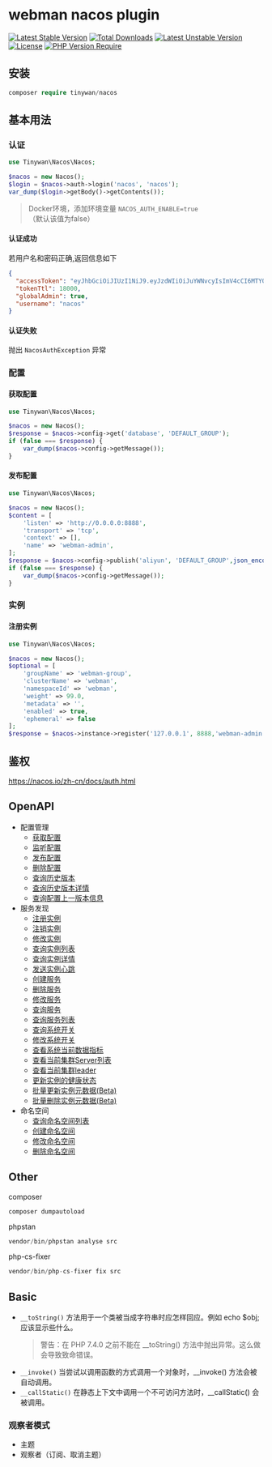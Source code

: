 # webman nacos plugin

[![Latest Stable Version](http://poser.pugx.org/tinywan/nacos/v)](https://packagist.org/packages/tinywan/nacos) 
[![Total Downloads](http://poser.pugx.org/tinywan/nacos/downloads)](https://packagist.org/packages/tinywan/nacos) 
[![Latest Unstable Version](http://poser.pugx.org/tinywan/nacos/v/unstable)](https://packagist.org/packages/tinywan/nacos) 
[![License](http://poser.pugx.org/tinywan/nacos/license)](https://packagist.org/packages/tinywan/nacos) 
[![PHP Version Require](http://poser.pugx.org/tinywan/nacos/require/php)](https://packagist.org/packages/tinywan/nacos)

## 安装

```php
composer require tinywan/nacos
```

## 基本用法

### 认证

```php
use Tinywan\Nacos\Nacos;

$nacos = new Nacos();
$login = $nacos->auth->login('nacos', 'nacos');
var_dump($login->getBody()->getContents());
```
> Docker环境，添加环境变量 `NACOS_AUTH_ENABLE=true`（默认该值为false）

#### 认证成功

若用户名和密码正确,返回信息如下

```json
{
  "accessToken": "eyJhbGciOiJIUzI1NiJ9.eyJzdWIiOiJuYWNvcyIsImV4cCI6MTY0NzUwMzcxMX0.m1p2WKSz1TNj3ftUgKSJuj7Yu4SdoQiV-k0rm6IbvFg",
  "tokenTtl": 18000,
  "globalAdmin": true,
  "username": "nacos"
}
```

#### 认证失败

抛出 `NacosAuthException` 异常

### 配置

#### 获取配置
```php
use Tinywan\Nacos\Nacos;

$nacos = new Nacos();
$response = $nacos->config->get('database', 'DEFAULT_GROUP');
if (false === $response) {
    var_dump($nacos->config->getMessage());
}
```

#### 发布配置

```php
use Tinywan\Nacos\Nacos;

$nacos = new Nacos();
$content = [
    'listen' => 'http://0.0.0.0:8888',
    'transport' => 'tcp',
    'context' => [],
    'name' => 'webman-admin',
];
$response = $nacos->config->publish('aliyun', 'DEFAULT_GROUP',json_encode($content));
if (false === $response) {
    var_dump($nacos->config->getMessage());
}
```

### 实例

#### 注册实例
```php
use Tinywan\Nacos\Nacos;

$nacos = new Nacos();
$optional = [
    'groupName' => 'webman-group',
    'clusterName' => 'webman',
    'namespaceId' => 'webman',
    'weight' => 99.0,
    'metadata' => '',
    'enabled' => true,
    'ephemeral' => false
];
$response = $nacos->instance->register('127.0.0.1', 8888,'webman-admin',$optional);
```

## 鉴权

https://nacos.io/zh-cn/docs/auth.html

## OpenAPI

- 配置管理
  - [获取配置](https://nacos.io/zh-cn/docs/open-api.html#1.1)
  - [监听配置](https://nacos.io/zh-cn/docs/open-api.html#1.2)
  - [发布配置](https://nacos.io/zh-cn/docs/open-api.html#1.3)
  - [删除配置](https://nacos.io/zh-cn/docs/open-api.html#1.4)
  - [查询历史版本](https://nacos.io/zh-cn/docs/open-api.html#1.5)
  - [查询历史版本详情](https://nacos.io/zh-cn/docs/open-api.html#1.6)
  - [查询配置上一版本信息](https://nacos.io/zh-cn/docs/open-api.html#1.7)
- 服务发现
  - [注册实例](https://nacos.io/zh-cn/docs/open-api.html#2.1)
  - [注销实例](https://nacos.io/zh-cn/docs/open-api.html#2.2)
  - [修改实例](https://nacos.io/zh-cn/docs/open-api.html#2.3)
  - [查询实例列表](https://nacos.io/zh-cn/docs/open-api.html#2.4)
  - [查询实例详情](https://nacos.io/zh-cn/docs/open-api.html#2.5)
  - [发送实例心跳](https://nacos.io/zh-cn/docs/open-api.html#2.6)
  - [创建服务](https://nacos.io/zh-cn/docs/open-api.html#2.7)
  - [删除服务](https://nacos.io/zh-cn/docs/open-api.html#2.8)
  - [修改服务](https://nacos.io/zh-cn/docs/open-api.html#2.9)
  - [查询服务](https://nacos.io/zh-cn/docs/open-api.html#2.10)
  - [查询服务列表](https://nacos.io/zh-cn/docs/open-api.html#2.11)
  - [查询系统开关](https://nacos.io/zh-cn/docs/open-api.html#2.12)
  - [修改系统开关](https://nacos.io/zh-cn/docs/open-api.html#2.13)
  - [查看系统当前数据指标](https://nacos.io/zh-cn/docs/open-api.html#2.14)
  - [查看当前集群Server列表](https://nacos.io/zh-cn/docs/open-api.html#2.15)
  - [查看当前集群leader](https://nacos.io/zh-cn/docs/open-api.html#2.16)
  - [更新实例的健康状态](https://nacos.io/zh-cn/docs/open-api.html#2.17)
  - [批量更新实例元数据(Beta)](https://nacos.io/zh-cn/docs/open-api.html#2.18)
  - [批量删除实例元数据(Beta)](https://nacos.io/zh-cn/docs/open-api.html#2.19)
- 命名空间
  - [查询命名空间列表](https://nacos.io/zh-cn/docs/open-api.html#3.1)
  - [创建命名空间](https://nacos.io/zh-cn/docs/open-api.html#3.2)
  - [修改命名空间](https://nacos.io/zh-cn/docs/open-api.html#3.3)
  - [删除命名空间](https://nacos.io/zh-cn/docs/open-api.html#3.4)

## Other

composer
```
composer dumpautoload
```

phpstan
```php
vendor/bin/phpstan analyse src
```

php-cs-fixer
```php
vendor/bin/php-cs-fixer fix src
```

## Basic

- `__toString()` 方法用于一个类被当成字符串时应怎样回应。例如 echo $obj; 应该显示些什么。
  > 警告：在 PHP 7.4.0 之前不能在 __toString() 方法中抛出异常。这么做会导致致命错误。
- `__invoke()` 当尝试以调用函数的方式调用一个对象时，__invoke() 方法会被自动调用。
- `__callStatic()` 在静态上下文中调用一个不可访问方法时，__callStatic() 会被调用。

### 观察者模式
- 主题
- 观察者（订阅、取消主题）